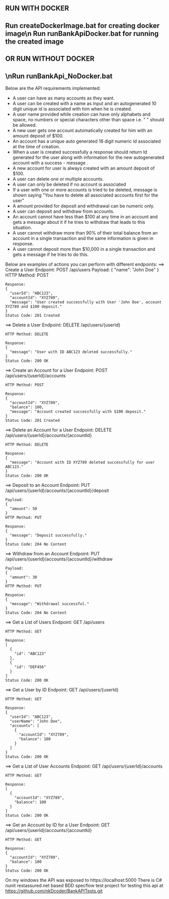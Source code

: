 RUN WITH DOCKER
------------------------
Run createDockerImage.bat for creating docker image\n
Run runBankApiDocker.bat for running the created image
------------------------

OR RUN WITHOUT DOCKER
------------------------
\nRun runBankApi_NoDocker.bat
------------------------

Below are the API requirements implemented:
-   A user can have as many accounts as they want.    
-   A user can be created with a name as input and an autogenerated 10 digit unique id is associated with him when he is created.
-   A user name provided while creation can have only alphabets and space, no numbers or special characters other than space i.e. " " should be allowed.
-   A new user gets one account automatically created for him with an amount deposit of $100.
-   An account has a unique auto generated 16 digit numeric id associated at the time of creation.
-   When a user is created successfully a response should return Id generated for the user along with information for the new autogenerated account with a success -   message .
-   A new account for user is always created with an amount deposit of $100.
-   A user can delete one or multiple accounts.
-   A user can only be deleted if no account is associated
-   If a user with one or more accounts is tried to be deleted, message is shown saying "You have to delete all associated accounts first for the user"
-   A amount provided for deposit and withdrawal can be numeric only.
-   A user can deposit and withdraw from accounts.
-   An account cannot have less than $100 at any time in an account and gets a message about it if he tries to withdraw that leads to this situation.
-   A user cannot withdraw more than 90% of their total balance from an account in a single transaction and the same information is given in response.
-   A user cannot deposit more than $10,000 in a single transaction and gets a message if he tries to do this.



Below are examples of actions you can perform with different endpoints:
==> Create a User
    Endpoint: POST /api/users
    Payload:
    {
      "name": "John Doe"
    }
    HTTP Method: POST

    Response:
    {
      "userId": "ABC123",
      "accountId": "XYZ789",
      "message": "User created successfully with User 'John Doe', account XYZ789 and $100 deposit."
    }
    Status Code: 201 Created

==> Delete a User
    Endpoint: DELETE /api/users/{userId}

    HTTP Method: DELETE

    Response:
    {
      "message": "User with ID ABC123 deleted successfully."
    }
    Status Code: 200 OK

==> Create an Account for a User
    Endpoint: POST /api/users/{userId}/accounts

    HTTP Method: POST

    Response:
    {
      "accountId": "XYZ789",
      "balance": 100,
      "message": "Account created successfully with $100 deposit."
    }
    Status Code: 201 Created

==> Delete an Account for a User
    Endpoint: DELETE /api/users/{userId}/accounts/{accountId}

    HTTP Method: DELETE

    Response:
    {
      "message": "Account with ID XYZ789 deleted successfully for user ABC123."
    }
    Status Code: 200 OK

==>  Deposit to an Account
    Endpoint: PUT /api/users/{userId}/accounts/{accountId}/deposit

    Payload:
    {
      "amount": 50
    }
    HTTP Method: PUT

    Response:
    {
      "message": "Deposit successfully."
    }
    Status Code: 204 No Content

==> Withdraw from an Account
    Endpoint: PUT /api/users/{userId}/accounts/{accountId}/withdraw

    Payload:
    {
      "amount": 30
    }
    HTTP Method: PUT

    Response:
    {
      "message": "Withdrawal successful."
    }
    Status Code: 204 No Content

==> Get a List of Users
    Endpoint: GET /api/users

    HTTP Method: GET

    Response:
    [
      {
        "id": "ABC123"
      },
      {
        "id": "DEF456"
      }
    ]
    Status Code: 200 OK

==> Get a User by ID
    Endpoint: GET /api/users/{userId}

    HTTP Method: GET

    Response:
    {
      "userId": "ABC123",
      "userName": "John Doe",
      "accounts": [
        {
          "accountId": "XYZ789",
          "balance": 100
        }
      ]
    }
    Status Code: 200 OK

==> Get a List of User Accounts
    Endpoint: GET /api/users/{userId}/accounts

    HTTP Method: GET

    Response:
    [
      {
        "accountId": "XYZ789",
        "balance": 100
      }
    ]
    Status Code: 200 OK

==> Get an Account by ID for a User
    Endpoint: GET /api/users/{userId}/accounts/{accountId}

    HTTP Method: GET

    Response:
    {
      "accountId": "XYZ789",
      "balance": 100
    }
    Status Code: 200 OK

On my windows the API was exposed to https://localhost:5000
There is C# nunit restassured.net based BDD specflow test project for testing this api at https://github.com/nkDcoder/BankAPITests.git
